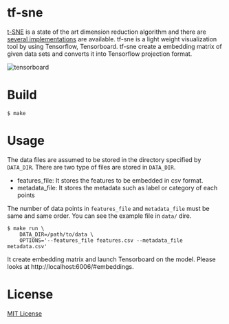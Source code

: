 tf-sne
====

[t-SNE](https://lvdmaaten.github.io/tsne/) is a state of the art dimension reduction algorithm and 
there are [several implementations](http://scikit-learn.org/stable/modules/generated/sklearn.manifold.TSNE.html) are available.
tf-sne is a light weight visualization tool by using Tensorflow, Tensorboard. tf-sne create a embedding matrix of given data sets and converts 
it into Tensorflow projection format.      

![tensorboard](tensorboard.gif)

# Build

```
$ make
```

# Usage

The data files are assumed to be stored in the directory specified by `DATA_DIR`. There are two type of files are stored in `DATA_DIR`.

* features_file: It stores the features to be embedded in csv format.
* metadata_file: It stores the metadata such as label or category of each points

The number of data points in `features_file` and `metadata_file` must be same and same order.
You can see the example file in `data/` dire.

```
$ make run \
    DATA_DIR=/path/to/data \
    OPTIONS='--features_file features.csv --metadata_file metadata.csv'
```

It create embedding matrix and launch Tensorboard on the model. Please looks at http://localhost:6006/#embeddings.

# License

[MIT License](https://opensource.org/licenses/MIT)


